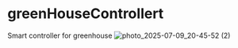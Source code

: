 # greenHouseControllert

Smart controller for greenhouse 
![photo_2025-07-09_20-45-52 (2)](https://github.com/user-attachments/assets/daad63ae-fef8-403d-990b-9a4a656e9bb2)
